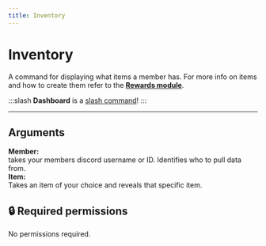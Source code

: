 ```yaml
---
title: Inventory
---
```

# Inventory

A command for displaying what items a member has. For more info on items and how to create them refer to the [**Rewards module**](https://docs.monni.fyi/modules/rewards).

:::slash
**Dashboard** is a [slash command](/misc/info/slash/)!
:::

---

## Arguments

**Member:**  
takes your members discord username or ID. Identifies who to pull data from.  
**Item:**  
Takes an item of your choice and reveals that specific item.

## 🔒 Required permissions

No permissions required.